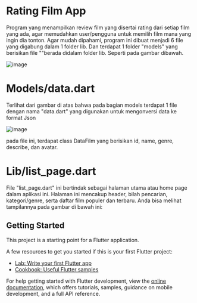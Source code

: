 # Rating Film App 
Program yang menampilkan review film yang disertai rating dari setiap film yang ada, agar memudahkan user/pengguna untuk memilih film mana yang ingin dia tonton. Agar mudah dipahami, program ini dibuat menjadi 6 file yang digabung dalam 1 folder lib. Dan terdapat 1 folder "models" yang berisikan file ""berada didalam folder lib. Seperti pada gambar dibawah.

![image](https://github.com/muzzammilrahmat/rating_film_app/assets/148456233/2d5a9527-5490-4c98-934e-68788ac70bb6)

# Models/data.dart

Terlihat dari gambar di atas bahwa pada bagian models terdapat 1 file dengan nama "data.dart" yang digunakan untuk mengonversi data ke format Json

![image](https://github.com/muzzammilrahmat/rating_film_app/assets/148456233/4f0f8ca5-cd33-4cfc-b686-be2e6c24f966)

pada file ini, terdapat class DataFilm yang berisikan id, name, genre, describe, dan avatar.

# Lib/list_page.dart
File "list_page.dart" ini bertindak sebagai halaman utama atau home page dalam aplikasi ini. Halaman ini mencakup header, bilah pencarian, kategori/genre, serta daftar film populer dan terbaru. Anda bisa melihat tampilannya pada gambar di bawah ini:

## Getting Started
This project is a starting point for a Flutter application.

A few resources to get you started if this is your first Flutter project:

- [Lab: Write your first Flutter app](https://docs.flutter.dev/get-started/codelab)
- [Cookbook: Useful Flutter samples](https://docs.flutter.dev/cookbook)

For help getting started with Flutter development, view the
[online documentation](https://docs.flutter.dev/), which offers tutorials,
samples, guidance on mobile development, and a full API reference.

